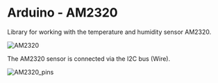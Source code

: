 Arduino - AM2320
=================
Library for working with the temperature and humidity sensor AM2320.

![AM2320](http://i12.pixs.ru/storage/2/5/2/AM2320png_1871545_26855252.png) 

The AM2320 sensor is connected via the I2C bus (Wire).

![AM2320_pins](http://i12.pixs.ru/storage/3/2/7/AM2320pins_8532442_26855327.png)
